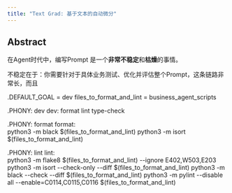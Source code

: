 ```yaml
---
title: "Text Grad: 基于文本的自动微分"
---
```


## Abstract

在Agent时代中，编写Prompt 是一个**非常不稳定**和**枯燥**的事情。

不稳定在于：你需要针对于具体业务测试、优化并评估整个Prompt，这条链路非常长，而且


.DEFAULT_GOAL = dev
files_to_format_and_lint = business_agent_scripts
           
.PHONY: dev
dev: format lint type-check
           
           
.PHONY: format
format:    
    python3 -m black $(files_to_format_and_lint)
    python3 -m isort $(files_to_format_and_lint)
           
.PHONY: lint
lint:      
    python3 -m flake8 $(files_to_format_and_lint) --ignore E402,W503,E203
    python3 -m isort --check-only --diff $(files_to_format_and_lint)
    python3 -m black --check --diff $(files_to_format_and_lint)
    python3 -m pylint --disable all --enable=C0114,C0115,C0116 $(files_to_format_and_lint)